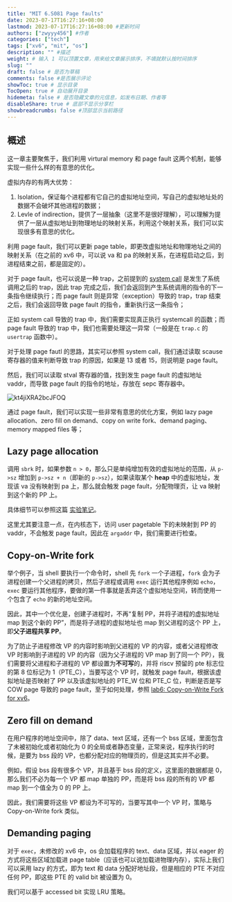 ```yaml
---
title: "MIT 6.S081 Page faults"
date: 2023-07-17T16:27:16+08:00
lastmod: 2023-07-17T16:27:16+08:00 #更新时间
authors: ["zwyyy456"] #作者
categories: ["tech"]
tags: ["xv6", "mit", "os"]
description: "" #描述
weight: # 输入 1 可以顶置文章，用来给文章展示排序，不填就默认按时间排序
slug: ""
draft: false # 是否为草稿
comments: false #是否展示评论
showToc: true # 显示目录
TocOpen: true # 自动展开目录
hidemeta: false # 是否隐藏文章的元信息，如发布日期、作者等
disableShare: true # 底部不显示分享栏
showbreadcrumbs: false #顶部显示当前路径
---
```

## 概述

这一章主要聚焦于，我们利用 virtural memory 和 page fault 这两个机制，能够实现一些什么样的有意思的优化。

虚拟内存的有两大优势：

1. Isolation，保证每个进程都有它自己的虚拟地址空间，写自己的虚拟地址处的数据不会破坏其他进程的数据；
2. Levle of indirection，提供了一层抽象（这里不是很好理解），可以理解为提供了一层从虚拟地址到物理地址的映射关系，利用这个映射关系，我们可以实现很多有意思的优化。

利用 page fault，我们可以更新 page table，即更改虚拟地址和物理地址之间的映射关系（在之前的 xv6 中，可以说 va 和 pa 的映射关系，在进程启动之后，到进程结束之前，都是固定的）。

对于 page fault，也可以说是一种 trap，之前提到的 [system call](https://blog.zwyyy456.tech/zh/posts/tech/mit6.s081-lec06/) 是发生了系统调用之后的 trap，因此 trap 完成之后，我们会返回到产生系统调用的指令的下一条指令继续执行；而 page fault 则是异常（exception）导致的 trap，trap 结束之后，我们会返回导致 page fault 的指令，重新执行这一条指令；

正如 system call 导致的 trap 中，我们需要实现真正执行 systemcall 的函数；而 page fault 导致的 trap 中，我们也需要处理这一异常（一般是在 `trap.c` 的 `usertrap` 函数中）。

对于处理 page fautl 的思路，其实可以参照 system call，我们通过读取 scause 寄存器的值来判断导致 trap 的原因，如果是 $13$ 或者 $15$，则说明是 page fault。

然后，我们可以读取 stval 寄存器的值，找到发生 page fault 的虚拟地址 vaddr，而导致 page fault 的指令的地址，存放在 sepc 寄存器中。

![kt4jiXRA2bcJFOQ](https://pic-upyun.zwyyy456.tech/smms/2023-12-26-065952.jpg)

通过 page fault，我们可以实现一些非常有意思的优化方案，例如 lazy page allocation、zero fill on demand、copy on write fork、demand paging、memory mapped files 等；

## Lazy page allocation

调用 `sbrk` 时，如果参数 `n > 0`，那么只是单纯增加有效的虚拟地址的范围，从 `p->sz` 增加到 `p->sz + n`（即新的 `p->sz`），如果读取某个 **heap** 中的虚拟地址，发现该 va 没有映射到 pa 上，那么就会触发 page fault，分配物理页，让 va 映射到这个新的 PP 上。

具体细节可以参照这篇 [实验笔记](https://blog.zwyyy456.tech/zh/posts/tech/xv6-lab5/)。

这里尤其要注意一点，在内核态下，访问 user pagetable 下的未映射到 PP 的 vaddr，不会触发 page fault，因此在 `argaddr` 中，我们需要进行检查。

## Copy-on-Write fork

举个例子，当 shell 要执行一个命令时，shell 先 `fork` 一个子进程，`fork` 会为子进程创建一个父进程的拷贝，然后子进程或调用 `exec` 运行其他程序例如 `echo`，`exec` 要运行其他程序，要做的第一件事就是丢弃这个虚拟地址空间，转而使用一个包含了 `echo` 的新的地址空间。

因此，其中一个优化是，创建子进程时，不再“复制 PP，并将子进程的虚拟地址 map 到这个新的 PP”，而是将子进程的虚拟地址也 map 到父进程的这个 PP 上，即**父子进程共享 PP**。

为了防止子进程修改 VP 的内容时影响到父进程的 VP 的内容，或者父进程修改 VP 时影响到子进程的 VP 的内容（因为父子进程的 VP map 到了同一个 PP），我们需要将父进程和子进程的 VP 都设置为**不可写**的，并将 riscv 预留的 pte 标志位的第 $8$ 位标记为 $1$（PTE_C），当要写这个 VP 时，就触发 page fault，根据该虚拟地址是否映射了 PP 以及该虚拟地址的 PTE_W 位和 PTE_C 位，判断是否是写 COW page 导致的 page fault，至于如何处理，参照 [lab6: Copy-on-Write Fork for xv6](https://blog.zwyyy456.tech/zh/posts/tech/xv6-lab6/)。

## Zero fill on demand

在用户程序的地址空间中，除了 data、text 区域，还有一个 bss 区域，里面包含了未被初始化或者初始化为 $0$ 的全局或者静态变量，正常来说，程序执行的时候，是要为 bss 段的 VP，也都分配对应的物理页的，但是这其实并不必要。

例如，假设 bss 段有很多个 VP，并且基于 bss 段的定义，这里面的数据都是 $0$，那么我们不必为每一个 VP 都 map 单独的 PP，而是将 bss 段的所有的 VP 都 map 到一个值全为 $0$ 的 PP 上。

因此，我们需要将这些 VP 都设为不可写的，当要写其中一个 VP 时，策略与 Copy-on-Write fork 类似。

## Demanding paging

对于 `exec`，未修改的 xv6 中，os 会加载程序的 text、data 区域，并以 eager 的方式将这些区域加载进 page table（应该也可以说加载进物理内存），实际上我们可以采用 lazy 的方式，即为 text 和 data 分配好地址段，但是相应的 PTE 不对应任何 PP，即这些 PTE 的 valid bit 被设置为 $0$。

我们可以基于 accessed bit 实现 LRU 策略。